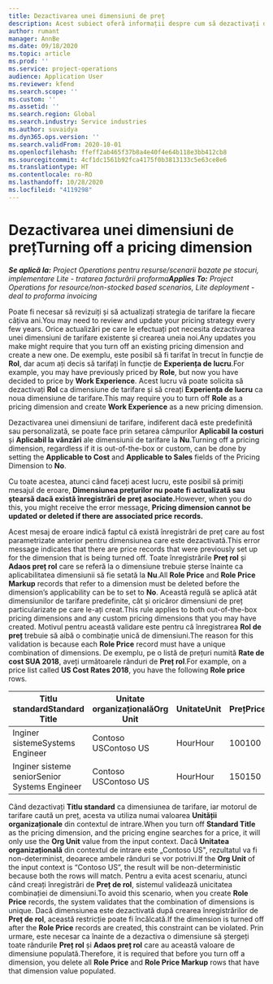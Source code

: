 ```yaml
---
title: Dezactivarea unei dimensiuni de preț
description: Acest subiect oferă informații despre cum să dezactivați dimensiunile de preț.
author: rumant
manager: AnnBe
ms.date: 09/18/2020
ms.topic: article
ms.prod: ''
ms.service: project-operations
audience: Application User
ms.reviewer: kfend
ms.search.scope: ''
ms.custom: ''
ms.assetid: ''
ms.search.region: Global
ms.search.industry: Service industries
ms.author: suvaidya
ms.dyn365.ops.version: ''
ms.search.validFrom: 2020-10-01
ms.openlocfilehash: ffeff2ab465f37b8a4e40f4e64b118e3bb412cb8
ms.sourcegitcommit: 4cf1dc1561b92fca4175f0b3813133c5e63ce8e6
ms.translationtype: HT
ms.contentlocale: ro-RO
ms.lasthandoff: 10/28/2020
ms.locfileid: "4119298"
---
```

# <a name="turning-off-a-pricing-dimension"></a><span data-ttu-id="9ede2-103">Dezactivarea unei dimensiuni de preț</span><span class="sxs-lookup"><span data-stu-id="9ede2-103">Turning off a pricing dimension</span></span>

<span data-ttu-id="9ede2-104">_**Se aplică la:** Project Operations pentru resurse/scenarii bazate pe stocuri, implementare Lite - tratarea facturării proforma_</span><span class="sxs-lookup"><span data-stu-id="9ede2-104">_**Applies To:** Project Operations for resource/non-stocked based scenarios, Lite deployment - deal to proforma invoicing_</span></span>

<span data-ttu-id="9ede2-105">Poate fi necesar să revizuiți și să actualizați strategia de tarifare la fiecare câțiva ani.</span><span class="sxs-lookup"><span data-stu-id="9ede2-105">You may need to review and update your pricing strategy every few years.</span></span> <span data-ttu-id="9ede2-106">Orice actualizări pe care le efectuați pot necesita dezactivarea unei dimensiuni de tarifare existente și crearea uneia noi.</span><span class="sxs-lookup"><span data-stu-id="9ede2-106">Any updates you make might require that you turn off an existing pricing dimension and create a new one.</span></span> <span data-ttu-id="9ede2-107">De exemplu, este posibil să fi tarifat în trecut în funcție de **Rol**, dar acum ați decis să tarifați în funcție de **Experiența de lucru**.</span><span class="sxs-lookup"><span data-stu-id="9ede2-107">For example, you may have previously priced by **Role**, but now you have decided to price by **Work Experience**.</span></span> <span data-ttu-id="9ede2-108">Acest lucru vă poate solicita să dezactivați **Rol** ca dimensiune de tarifare și să creați **Experiența de lucru** ca noua dimensiune de tarifare.</span><span class="sxs-lookup"><span data-stu-id="9ede2-108">This may require you to turn off **Role** as a pricing dimension and create **Work Experience** as a new pricing dimension.</span></span> 

<span data-ttu-id="9ede2-109">Dezactivarea unei dimensiuni de tarifare, indiferent dacă este predefinită sau personalizată, se poate face prin setarea câmpurilor **Aplicabil la costuri** și **Aplicabil la vânzări** ale dimensiunii de tarifare la **Nu**.</span><span class="sxs-lookup"><span data-stu-id="9ede2-109">Turning off a pricing dimension, regardless if it is out-of-the-box or custom, can be done by setting the **Applicable to Cost** and **Applicable to Sales** fields of the Pricing Dimension to **No**.</span></span>

<span data-ttu-id="9ede2-110">Cu toate acestea, atunci când faceți acest lucru, este posibil să primiți mesajul de eroare, **Dimensiunea prețurilor nu poate fi actualizată sau ștearsă dacă există înregistrări de preț asociate.**</span><span class="sxs-lookup"><span data-stu-id="9ede2-110">However, when you do this, you might receive the error message, **Pricing dimension cannot be updated or deleted if there are associated price records.**</span></span>

<span data-ttu-id="9ede2-111">Acest mesaj de eroare indică faptul că există înregistrări de preț care au fost parametrizate anterior pentru dimensiunea care este dezactivată.</span><span class="sxs-lookup"><span data-stu-id="9ede2-111">This error message indicates that there are price records that were previously set up for the dimension that is being turned off.</span></span> <span data-ttu-id="9ede2-112">Toate înregistrările **Preț rol** și **Adaos preț rol** care se referă la o dimensiune trebuie șterse înainte ca aplicabilitatea dimensiunii să fie setată la **Nu**.</span><span class="sxs-lookup"><span data-stu-id="9ede2-112">All **Role Price** and **Role Price Markup** records that refer to a dimension must be deleted before the dimension’s applicability can be to set to **No**.</span></span> <span data-ttu-id="9ede2-113">Această regulă se aplică atât dimensiunilor de tarifare predefinite, cât și oricăror dimensiuni de preț particularizate pe care le-ați creat.</span><span class="sxs-lookup"><span data-stu-id="9ede2-113">This rule applies to both out-of-the-box pricing dimensions and any custom pricing dimensions that you may have created.</span></span> <span data-ttu-id="9ede2-114">Motivul pentru această validare este pentru că înregistrarea **Rol de preț** trebuie să aibă o combinație unică de dimensiuni.</span><span class="sxs-lookup"><span data-stu-id="9ede2-114">The reason for this validation is because each **Role Price** record must have a unique combination of dimensions.</span></span> <span data-ttu-id="9ede2-115">De exemplu, pe o listă de prețuri numită **Rate de cost SUA 2018**, aveți următoarele rânduri de **Preț rol**.</span><span class="sxs-lookup"><span data-stu-id="9ede2-115">For example, on a price list called **US Cost Rates 2018**, you have the following **Role price** rows.</span></span> 

| <span data-ttu-id="9ede2-116">Titlu standard</span><span class="sxs-lookup"><span data-stu-id="9ede2-116">Standard Title</span></span>         | <span data-ttu-id="9ede2-117">Unitate organizațională</span><span class="sxs-lookup"><span data-stu-id="9ede2-117">Org Unit</span></span>    |<span data-ttu-id="9ede2-118">Unitate</span><span class="sxs-lookup"><span data-stu-id="9ede2-118">Unit</span></span>   |<span data-ttu-id="9ede2-119">Preț</span><span class="sxs-lookup"><span data-stu-id="9ede2-119">Price</span></span>  |<span data-ttu-id="9ede2-120">Monedă</span><span class="sxs-lookup"><span data-stu-id="9ede2-120">Currency</span></span>  |
| -----------------------|-------------|-------|-------|----------|
| <span data-ttu-id="9ede2-121">Inginer sisteme</span><span class="sxs-lookup"><span data-stu-id="9ede2-121">Systems Engineer</span></span>|<span data-ttu-id="9ede2-122">Contoso US</span><span class="sxs-lookup"><span data-stu-id="9ede2-122">Contoso US</span></span>|<span data-ttu-id="9ede2-123">Hour</span><span class="sxs-lookup"><span data-stu-id="9ede2-123">Hour</span></span>| <span data-ttu-id="9ede2-124">100</span><span class="sxs-lookup"><span data-stu-id="9ede2-124">100</span></span>|<span data-ttu-id="9ede2-125">USD</span><span class="sxs-lookup"><span data-stu-id="9ede2-125">USD</span></span>|
| <span data-ttu-id="9ede2-126">Inginer sisteme senior</span><span class="sxs-lookup"><span data-stu-id="9ede2-126">Senior Systems Engineer</span></span>|<span data-ttu-id="9ede2-127">Contoso US</span><span class="sxs-lookup"><span data-stu-id="9ede2-127">Contoso US</span></span>|<span data-ttu-id="9ede2-128">Hour</span><span class="sxs-lookup"><span data-stu-id="9ede2-128">Hour</span></span>| <span data-ttu-id="9ede2-129">150</span><span class="sxs-lookup"><span data-stu-id="9ede2-129">150</span></span>| <span data-ttu-id="9ede2-130">USD</span><span class="sxs-lookup"><span data-stu-id="9ede2-130">USD</span></span>|


<span data-ttu-id="9ede2-131">Când dezactivați **Titlu standard** ca dimensiunea de tarifare, iar motorul de tarifare caută un preț, acesta va utiliza numai valoarea **Unității organizaționale** din contextul de intrare.</span><span class="sxs-lookup"><span data-stu-id="9ede2-131">When you turn off **Standard Title** as the pricing dimension, and the pricing engine searches for a price, it will only use the **Org Unit** value from the input context.</span></span> <span data-ttu-id="9ede2-132">Dacă **Unitatea organizațională** din contextul de intrare este „Contoso US", rezultatul va fi non-determinist, deoarece ambele rânduri se vor potrivi.</span><span class="sxs-lookup"><span data-stu-id="9ede2-132">If the **Org Unit** of the input context is “Contoso US”, the result will be non-deterministic because both the rows will match.</span></span> <span data-ttu-id="9ede2-133">Pentru a evita acest scenariu, atunci când creați înregistrări de **Preț de rol**, sistemul validează unicitatea combinației de dimensiuni.</span><span class="sxs-lookup"><span data-stu-id="9ede2-133">To avoid this scenario, when you create **Role Price** records, the system validates that the combination of dimensions is unique.</span></span> <span data-ttu-id="9ede2-134">Dacă dimensiunea este dezactivată după crearea înregistrărilor de **Preț de rol**, această restricție poate fi încălcată.</span><span class="sxs-lookup"><span data-stu-id="9ede2-134">If the dimension is turned off after the **Role Price** records are created, this constraint can be violated.</span></span> <span data-ttu-id="9ede2-135">Prin urmare, este necesar ca înainte de a dezactiva o dimensiune să ștergeți toate rândurile **Preț rol** și **Adaos preț rol** care au această valoare de dimensiune populată.</span><span class="sxs-lookup"><span data-stu-id="9ede2-135">Therefore, it is required that before you turn off a dimension, you delete all **Role Price** and **Role Price Markup** rows that have that dimension value populated.</span></span>
